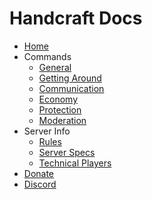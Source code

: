 #  Handcraft Docs

- [Home](/)
- Commands 
    - [General](Commands/General.md)
    - [Getting Around](Commands/GettingAround.md)
    - [Communication](Commands/Communication.md)
    - [Economy](Commands/Economy.md)
    - [Protection](Commands/Protection.md)
    - [Moderation](Commands/Moderation.md)
- Server Info
    - [Rules](ServerInfo/Rules.md)
    - [Server Specs](ServerInfo/ServerSpecs.md)
    - [Technical Players](ServerInfo/TechnicalPlayers.md)
- [Donate](http://donate.handcraftmc.org)
- [Discord](https://discord.gg/QVNEExU)

